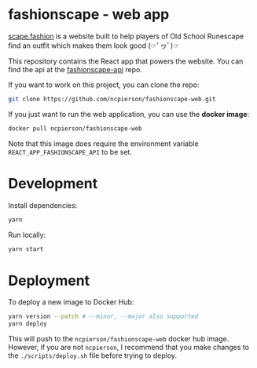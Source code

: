 # fashionscape - web app


[scape.fashion](https://scape.fashion) is a website built to help players of Old School Runescape find an outfit which makes
them look good (☞ﾟヮﾟ)☞

This repository contains the React app that powers the website. You can find the api at the [fashionscape-api](https://github.com/ncpierson/fashionscape-api) repo.

If you want to work on this project, you can clone the repo:

```bash
git clone https://github.com/ncpierson/fashionscape-web.git
```

If you just want to run the web application, you can use the **docker image**:

```bash
docker pull ncpierson/fashionscape-web
```

Note that this image does require the environment variable `REACT_APP_FASHIONSCAPE_API` to be set.

# Development

Install dependencies:

```bash
yarn
```

Run locally:

```bash
yarn start
```

# Deployment


To deploy a new image to Docker Hub:

```bash
yarn version --patch # --minor, --major also supported
yarn deploy
```

This will push to the `ncpierson/fashionscape-web` docker hub image. However, if you are not `ncpierson`,
I recommend that you make changes to the `./scripts/deploy.sh` file before trying to deploy.
